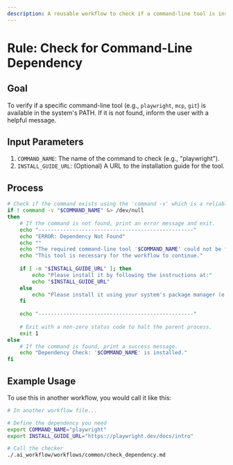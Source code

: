 ```yaml
---
description: A reusable workflow to check if a command-line tool is installed and available.
---
```

# Rule: Check for Command-Line Dependency

## Goal
To verify if a specific command-line tool (e.g., `playwright`, `mcp`, `git`) is available in the system's PATH. If it is not found, inform the user with a helpful message.

## Input Parameters
1.  `COMMAND_NAME`: The name of the command to check (e.g., "playwright").
2.  `INSTALL_GUIDE_URL`: (Optional) A URL to the installation guide for the tool.

## Process
```bash
# Check if the command exists using the 'command -v' which is a reliable, built-in way.
if ! command -v "$COMMAND_NAME" &> /dev/null
then
    # If the command is not found, print an error message and exit.
    echo "--------------------------------------------------"
    echo "ERROR: Dependency Not Found"
    echo ""
    echo "The required command-line tool '$COMMAND_NAME' could not be found in your system's PATH."
    echo "This tool is necessary for the workflow to continue."
    
    if [ -n "$INSTALL_GUIDE_URL" ]; then
        echo "Please install it by following the instructions at:"
        echo "$INSTALL_GUIDE_URL"
    else
        echo "Please install it using your system's package manager (e.g., brew, apt, npm)."
    fi
    
    echo "--------------------------------------------------"
    
    # Exit with a non-zero status code to halt the parent process.
    exit 1
else
    # If the command is found, print a success message.
    echo "Dependency Check: '$COMMAND_NAME' is installed."
fi
```

## Example Usage
To use this in another workflow, you would call it like this:

```bash
# In another workflow file...

# Define the dependency you need
export COMMAND_NAME="playwright"
export INSTALL_GUIDE_URL="https://playwright.dev/docs/intro"

# Call the checker
./.ai_workflow/workflows/common/check_dependency.md
```
